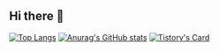 ## Hi there 👋
[![Top Langs](https://github-readme-stats.vercel.app/api/top-langs/?username=Kaya176)](https://github.com/anuraghazra/github-readme-stats)
[![Anurag's GitHub stats](https://github-readme-stats.vercel.app/api?username=Kaya176)](https://github.com/anuraghazra/github-readme-stats)
[![Tistory's Card](https://github-readme-tistory-card.vercel.app/api?name={kaya-dev}&postId={insert_postId})](https://github.com/loosie/github-readme-tistory-card)
<!--
**Kaya176/Kaya176** is a ✨ _special_ ✨ repository because its `README.md` (this file) appears on your GitHub profile.

Here are some ideas to get you started:

- 🔭 I’m currently working on ...
- 🌱 I’m currently learning ...
- 👯 I’m looking to collaborate on ...
- 🤔 I’m looking for help with ...
- 💬 Ask me about ...
- 📫 How to reach me: ...
- 😄 Pronouns: ...
- ⚡ Fun fact: ...
-->

